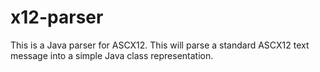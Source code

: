 # x12-parser

This is a Java parser for ASCX12.
This will parse a standard ASCX12 text message into a simple Java class representation. 
